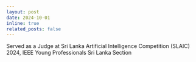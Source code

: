 ```yaml
---
layout: post
date: 2024-10-01
inline: true
related_posts: false
---
```

Served as a Judge at Sri Lanka Artificial Intelligence Competition (SLAIC) 2024, IEEE Young Professionals Sri Lanka Section